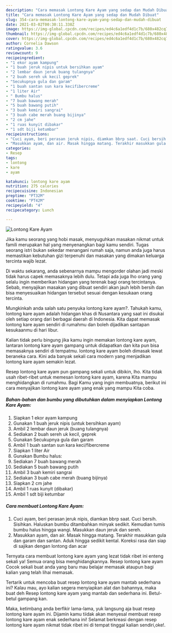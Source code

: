 ```yaml
---
description: "Cara memasak Lontong Kare Ayam yang sedap dan Mudah Dibuat"
title: "Cara memasak Lontong Kare Ayam yang sedap dan Mudah Dibuat"
slug: 354-cara-memasak-lontong-kare-ayam-yang-sedap-dan-mudah-dibuat
date: 2021-03-02T00:30:11.338Z
image: https://img-global.cpcdn.com/recipes/ed4c6a1edf4d1c7b/680x482cq70/lontong-kare-ayam-foto-resep-utama.jpg
thumbnail: https://img-global.cpcdn.com/recipes/ed4c6a1edf4d1c7b/680x482cq70/lontong-kare-ayam-foto-resep-utama.jpg
cover: https://img-global.cpcdn.com/recipes/ed4c6a1edf4d1c7b/680x482cq70/lontong-kare-ayam-foto-resep-utama.jpg
author: Cornelia Dawson
ratingvalue: 3.6
reviewcount: 9
recipeingredient:
- "1 ekor ayam kampung"
- "1 buah jeruk nipis untuk bersihkan ayam"
- "2 lembar daun jeruk buang tulangnya"
- "2 buah sereh uk kecil geprek"
- "Secukupnya gula dan garam"
- "1 buah santan sun kara kecifibercreme"
- "1 liter Air"
- " Bumbu halus"
- "7 buah bawang merah"
- "5 buah bawang putih"
- "3 buah kemiri sangrai"
- "3 buah cabe merah buang bijinya"
- "2 cm jahe"
- "1 ruas kunyit dibakar"
- "1 sdt biji ketumbar"
recipeinstructions:
- "Cuci ayam, beri perasan jeruk nipis, diamkan bbrp saat. Cuci bersih. Sisihkan. Haluskan bumbu ditambahkan minyak sedikit. Kemudian tumis bumbu halus hingga wangi. Masukkan daun jeruk dan sereh."
- "Masukkan ayam, dan air. Masak hingga matang. Terakhir masukkan gula dan garam dan santan. Aduk hingga sedikit kental. Koreksi rasa dan siap di sajikan dengan lontong dan acar"
categories:
- Resep
tags:
- lontong
- kare
- ayam

katakunci: lontong kare ayam 
nutrition: 275 calories
recipecuisine: Indonesian
preptime: "PT32M"
cooktime: "PT42M"
recipeyield: "4"
recipecategory: Lunch

---
```



![Lontong Kare Ayam](https://img-global.cpcdn.com/recipes/ed4c6a1edf4d1c7b/680x482cq70/lontong-kare-ayam-foto-resep-utama.jpg)

Jika kamu seorang yang hobi masak, menyuguhkan masakan nikmat untuk famili merupakan hal yang menyenangkan bagi kamu sendiri. Tugas seorang istri bukan sekedar menangani rumah saja, namun anda juga harus memastikan kebutuhan gizi terpenuhi dan masakan yang dimakan keluarga tercinta wajib lezat.

Di waktu  sekarang, anda sebenarnya mampu mengorder olahan jadi meski tidak harus capek memasaknya lebih dulu. Tetapi ada juga lho orang yang selalu ingin memberikan hidangan yang terenak bagi orang tercintanya. Sebab, menyajikan masakan yang dibuat sendiri akan jauh lebih bersih dan bisa menyesuaikan hidangan tersebut sesuai dengan kesukaan orang tercinta. 



Mungkinkah anda salah satu penyuka lontong kare ayam?. Tahukah kamu, lontong kare ayam adalah hidangan khas di Nusantara yang saat ini disukai oleh setiap orang dari berbagai daerah di Indonesia. Kita dapat memasak lontong kare ayam sendiri di rumahmu dan boleh dijadikan santapan kesukaanmu di hari libur.

Kalian tidak perlu bingung jika kamu ingin memakan lontong kare ayam, lantaran lontong kare ayam gampang untuk didapatkan dan kita pun bisa memasaknya sendiri di tempatmu. lontong kare ayam boleh dimasak lewat beraneka cara. Kini ada banyak sekali cara modern yang menjadikan lontong kare ayam semakin lezat.

Resep lontong kare ayam pun gampang sekali untuk dibikin, lho. Kita tidak usah ribet-ribet untuk memesan lontong kare ayam, karena Kita mampu menghidangkan di rumahmu. Bagi Kamu yang ingin membuatnya, berikut ini cara menyajikan lontong kare ayam yang enak yang mampu Kita coba.

<!--inarticleads1-->

##### Bahan-bahan dan bumbu yang dibutuhkan dalam menyiapkan Lontong Kare Ayam:

1. Siapkan 1 ekor ayam kampung
1. Gunakan 1 buah jeruk nipis (untuk bersihkan ayam)
1. Ambil 2 lembar daun jeruk (buang tulangnya)
1. Sediakan 2 buah sereh uk kecil, geprek
1. Gunakan Secukupnya gula dan garam
1. Ambil 1 buah santan sun kara keci/fibercreme
1. Siapkan 1 liter Air
1. Gunakan  Bumbu halus:
1. Sediakan 7 buah bawang merah
1. Sediakan 5 buah bawang putih
1. Ambil 3 buah kemiri sangrai
1. Sediakan 3 buah cabe merah (buang bijinya)
1. Siapkan 2 cm jahe
1. Ambil 1 ruas kunyit (dibakar)
1. Ambil 1 sdt biji ketumbar




<!--inarticleads2-->

##### Cara membuat Lontong Kare Ayam:

1. Cuci ayam, beri perasan jeruk nipis, diamkan bbrp saat. Cuci bersih. Sisihkan. Haluskan bumbu ditambahkan minyak sedikit. Kemudian tumis bumbu halus hingga wangi. Masukkan daun jeruk dan sereh.
1. Masukkan ayam, dan air. Masak hingga matang. Terakhir masukkan gula dan garam dan santan. Aduk hingga sedikit kental. Koreksi rasa dan siap di sajikan dengan lontong dan acar




Ternyata cara membuat lontong kare ayam yang lezat tidak ribet ini enteng sekali ya! Semua orang bisa menghidangkannya. Resep lontong kare ayam Cocok sekali buat anda yang baru mau belajar memasak ataupun bagi kalian yang telah lihai memasak.

Tertarik untuk mencoba buat resep lontong kare ayam mantab sederhana ini? Kalau mau, ayo kalian segera menyiapkan alat dan bahannya, maka buat deh Resep lontong kare ayam yang mantab dan sederhana ini. Betul-betul gampang kan. 

Maka, ketimbang anda berfikir lama-lama, yuk langsung aja buat resep lontong kare ayam ini. Dijamin kamu tiidak akan menyesal membuat resep lontong kare ayam enak sederhana ini! Selamat berkreasi dengan resep lontong kare ayam nikmat tidak ribet ini di tempat tinggal kalian sendiri,oke!.

